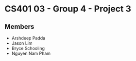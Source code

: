 # CS401 03 - Group 4 - Project 3

## Members

- Arshdeep Padda
- Jason Lim
- Bryce Schooling
- Nguyen Nam Pham
